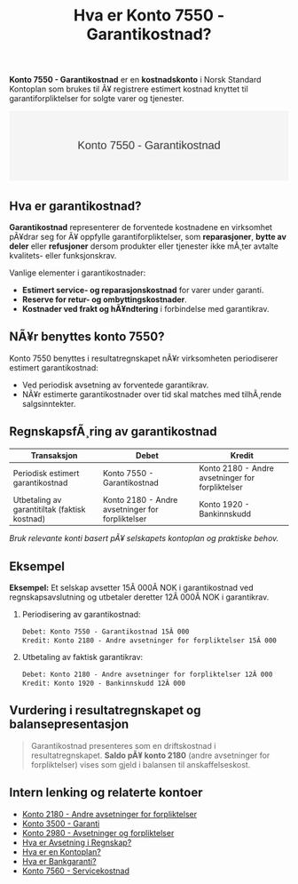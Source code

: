 ﻿---
title: "Hva er Konto 7550 - Garantikostnad?"
meta_title: "7550-garantikostnad"
meta_description: '**Konto 7550 - Garantikostnad** er en **kostnadskonto** i Norsk Standard Kontoplan som brukes til Ã¥ registrere estimert kostnad knyttet til garantiforpliktelse...'
slug: 7550-garantikostnad
type: blog
layout: pages/single
---

**Konto 7550 - Garantikostnad** er en **kostnadskonto** i Norsk Standard Kontoplan som brukes til Ã¥ registrere estimert kostnad knyttet til garantiforpliktelser for solgte varer og tjenester.

![Illustrasjon av konto 7550 Garantikostnad](7550-garantikostnad-image.svg)

## Hva er garantikostnad?

**Garantikostnad** representerer de forventede kostnadene en virksomhet pÃ¥drar seg for Ã¥ oppfylle garantiforpliktelser, som **reparasjoner**, **bytte av deler** eller **refusjoner** dersom produkter eller tjenester ikke mÃ¸ter avtalte kvalitets- eller funksjonskrav.

Vanlige elementer i garantikostnader:

* **Estimert service- og reparasjonskostnad** for varer under garanti.
* **Reserve for retur- og ombyttingskostnader**.
* **Kostnader ved frakt og hÃ¥ndtering** i forbindelse med garantikrav.

## NÃ¥r benyttes konto 7550?

Konto 7550 benyttes i resultatregnskapet nÃ¥r virksomheten periodiserer estimert garantikostnad:

* Ved periodisk avsetning av forventede garantikrav.
* NÃ¥r estimerte garantikostnader over tid skal matches med tilhÃ¸rende salgsinntekter.

## RegnskapsfÃ¸ring av garantikostnad

| Transaksjon                                     | Debet                          | Kredit                                        |
|-------------------------------------------------|--------------------------------|-----------------------------------------------|
| Periodisk estimert garantikostnad               | Konto 7550 - Garantikostnad    | Konto 2180 - Andre avsetninger for forpliktelser |
| Utbetaling av garantitiltak (faktisk kostnad)    | Konto 2180 - Andre avsetninger for forpliktelser | Konto 1920 - Bankinnskudd                    |

_*Bruk relevante konti basert pÃ¥ selskapets kontoplan og praktiske behov.*_

## Eksempel

**Eksempel:** Et selskap avsetter 15Â 000Â NOK i garantikostnad ved regnskapsavslutning og utbetaler deretter 12Â 000Â NOK i garantikrav.

1. Periodisering av garantikostnad:

   ```text
   Debet: Konto 7550 - Garantikostnad 15Â 000
   Kredit: Konto 2180 - Andre avsetninger for forpliktelser 15Â 000
   ```

2. Utbetaling av faktisk garantikrav:

   ```text
   Debet: Konto 2180 - Andre avsetninger for forpliktelser 12Â 000
   Kredit: Konto 1920 - Bankinnskudd 12Â 000
   ```

## Vurdering i resultatregnskapet og balansepresentasjon

> Garantikostnad presenteres som en driftskostnad i resultatregnskapet. **Saldo pÃ¥ konto 2180** (andre avsetninger for forpliktelser) vises som gjeld i balansen til anskaffelseskost.

## Intern lenking og relaterte kontoer

* [Konto 2180 - Andre avsetninger for forpliktelser](/blogs/kontoplan/2180-andre-avsetninger-for-forpliktelser "Konto 2180 - Andre avsetninger for forpliktelser i Norsk Standard Kontoplan")
* [Konto 3500 - Garanti](/blogs/kontoplan/3500-garanti "Konto 3500 - Garanti: Definisjon, regnskapsfÃ¸ring og eksempler")
* [Konto 2980 - Avsetninger og forpliktelser](/blogs/kontoplan/2980-avsetninger-og-forpliktelser "Konto 2980 - Avsetninger og forpliktelser i Norsk Standard Kontoplan")
* [Hva er Avsetning i Regnskap?](/blogs/regnskap/avsetning "Hva er Avsetning i Regnskap? Komplett Guide til Avsetninger og Estimater")
* [Hva er en Kontoplan?](/blogs/regnskap/hva-er-kontoplan "Hva er en Kontoplan? Komplett Guide til Kontoplaner i Norsk Regnskap")
* [Hva er Bankgaranti?](/blogs/regnskap/bankgaranti "Hva er Bankgaranti? En komplett guide til bankgarantier i Norge")
* [Konto 7560 - Servicekostnad](/blogs/kontoplan/7560-servicekostnad "Konto 7560 - Servicekostnad: Definisjon, regnskapsfÃ¸ring og eksempler")

